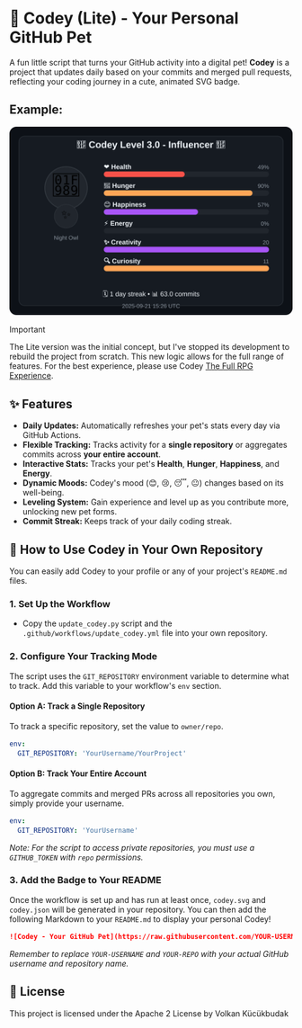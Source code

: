 # 🐾 Codey (Lite) - Your Personal GitHub Pet

A fun little script that turns your GitHub activity into a digital pet! **Codey** is a project that updates daily based on your commits and merged pull requests, reflecting your coding journey in a cute, animated SVG badge.

## Example: 
![Codey - Your GitHub Pet](codey.svg)


> [!IMPORTANT]
> The Lite version was the initial concept, but I've stopped its development to rebuild the project from scratch. This new logic allows for the full range of features.
> For the best experience, please use Codey [The Full RPG Experience](https://github.com/VolkanSah/Codey/).

## ✨ Features

* **Daily Updates:** Automatically refreshes your pet's stats every day via GitHub Actions.
* **Flexible Tracking:** Tracks activity for a **single repository** or aggregates commits across **your entire account**.
* **Interactive Stats:** Tracks your pet's **Health**, **Hunger**, **Happiness**, and **Energy**.
* **Dynamic Moods:** Codey's mood (😊, 😢, 😴, 😐) changes based on its well-being.
* **Leveling System:** Gain experience and level up as you contribute more, unlocking new pet forms.
* **Commit Streak:** Keeps track of your daily coding streak.



## 🚀 How to Use Codey in Your Own Repository

You can easily add Codey to your profile or any of your project's `README.md` files.

### 1. Set Up the Workflow

* Copy the `update_codey.py` script and the `.github/workflows/update_codey.yml` file into your own repository.

### 2. Configure Your Tracking Mode

The script uses the `GIT_REPOSITORY` environment variable to determine what to track. Add this variable to your workflow's `env` section.

#### Option A: Track a Single Repository

To track a specific repository, set the value to `owner/repo`.

```yaml
env:
  GIT_REPOSITORY: 'YourUsername/YourProject'
````

#### Option B: Track Your Entire Account

To aggregate commits and merged PRs across all repositories you own, simply provide your username.

```yaml
env:
  GIT_REPOSITORY: 'YourUsername'
```

*Note: For the script to access private repositories, you must use a `GITHUB_TOKEN` with `repo` permissions.*

### 3\. Add the Badge to Your README

Once the workflow is set up and has run at least once, `codey.svg` and `codey.json` will be generated in your repository. You can then add the following Markdown to your `README.md` to display your personal Codey\!

```markdown
![Codey - Your GitHub Pet](https://raw.githubusercontent.com/YOUR-USERNAME/YOUR-REPO/main/codey.svg)
```

*Remember to replace `YOUR-USERNAME` and `YOUR-REPO` with your actual GitHub username and repository name.*

## 📝 License

This project is licensed under the Apache 2 License by Volkan Kücükbudak
